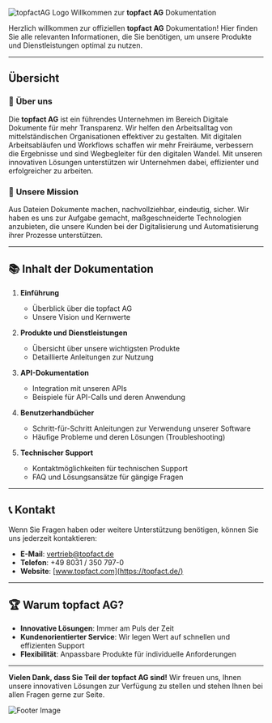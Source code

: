 ![topfactAG Logo]([https://topfact.de/files/topfact/headers/header-home-neu.png](https://topfact.de/files/topfact/logo/logo-neu.png)) Willkommen zur **topfact AG** Dokumentation

Herzlich willkommen zur offiziellen **topfact AG** Dokumentation! Hier finden Sie alle relevanten Informationen, die Sie benötigen, um unsere Produkte und Dienstleistungen optimal zu nutzen.

---

## Übersicht

### 🌟 **Über uns**
Die **topfact AG** ist ein führendes Unternehmen im Bereich Digitale Dokumente für mehr Transparenz. Wir helfen den Arbeitsalltag von mittelständischen Organisationen effektiver zu gestalten. Mit digitalen Arbeitsabläufen und Workflows schaffen wir mehr Freiräume, verbessern die Ergebnisse und sind Wegbegleiter für den digitalen Wandel. Mit unseren innovativen Lösungen unterstützen wir Unternehmen dabei, effizienter und erfolgreicher zu arbeiten.

### 🚀 **Unsere Mission**
Aus Dateien Dokumente machen, nachvollziehbar, eindeutig, sicher. Wir haben es uns zur Aufgabe gemacht, maßgeschneiderte Technologien anzubieten, die unsere Kunden bei der Digitalisierung und Automatisierung ihrer Prozesse unterstützen. 

---

## 📚 **Inhalt der Dokumentation**

1. **Einführung**
   - Überblick über die topfact AG
   - Unsere Vision und Kernwerte

2. **Produkte und Dienstleistungen**
   - Übersicht über unsere wichtigsten Produkte
   - Detaillierte Anleitungen zur Nutzung

3. **API-Dokumentation**
   - Integration mit unseren APIs
   - Beispiele für API-Calls und deren Anwendung

4. **Benutzerhandbücher**
   - Schritt-für-Schritt Anleitungen zur Verwendung unserer Software
   - Häufige Probleme und deren Lösungen (Troubleshooting)

5. **Technischer Support**
   - Kontaktmöglichkeiten für technischen Support
   - FAQ und Lösungsansätze für gängige Fragen

---

## 📞 **Kontakt**

Wenn Sie Fragen haben oder weitere Unterstützung benötigen, können Sie uns jederzeit kontaktieren:

- **E-Mail**: vertrieb@topfact.de
- **Telefon**: +49 8031 / 350 797-0
- **Website**: [www.topfact.com](https://topfact.de/)

---

## 🏆 **Warum topfact AG?**
- **Innovative Lösungen**: Immer am Puls der Zeit
- **Kundenorientierter Service**: Wir legen Wert auf schnellen und effizienten Support
- **Flexibilität**: Anpassbare Produkte für individuelle Anforderungen

---

**Vielen Dank, dass Sie Teil der topfact AG sind!** Wir freuen uns, Ihnen unsere innovativen Lösungen zur Verfügung zu stellen und stehen Ihnen bei allen Fragen gerne zur Seite.

![Footer Image](https://topfact.de/files/topfact/headers/header-home-neu.png)
